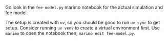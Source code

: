 Go look in the `fee-model.py` marimo notebook for the actual simulation and fee model.

The setup is created with `uv`, so you should be good to run `uv sync` to get setup. Consider running `uv venv` to create a virtual environment first. Use `marimo` to open the notebook then; `marimo edit fee-model.py`.
